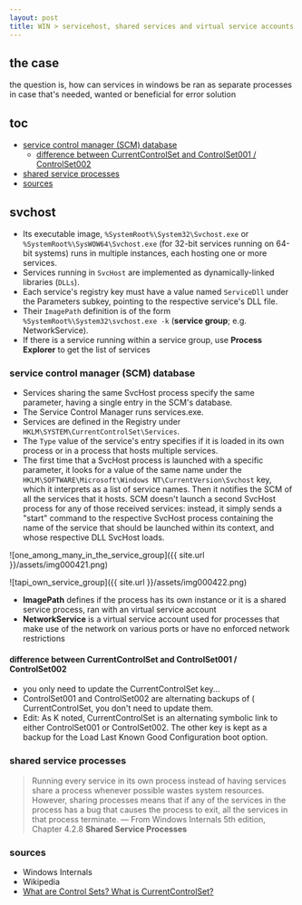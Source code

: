 ```yaml
---
layout: post
title: WIN > servicehost, shared services and virtual service accounts
---
```

## the case	
the question is, how can services in windows be ran as separate processes in case that's needed, wanted or beneficial for error solution

## toc
<!-- TOC -->

- [service control manager (SCM) database](#service-control-manager-scm-database)
    - [difference between CurrentControlSet and ControlSet001 / ControlSet002](#difference-between-currentcontrolset-and-controlset001--controlset002)
- [shared service processes](#shared-service-processes)
- [sources](#sources)

<!-- /TOC -->

## svchost
* Its executable image, `%SystemRoot%\System32\Svchost.exe` or `%SystemRoot%\SysWOW64\Svchost.exe` (for 32-bit services running on 64-bit systems) runs in multiple instances, each hosting one or more services.
* Services running in `SvcHost` are implemented as dynamically-linked libraries (`DLLs`). 
* Each service's registry key must have a value named `ServiceDll` under the Parameters subkey, pointing to the respective service's DLL file. 
* Their `ImagePath` definition is of the form `%SystemRoot%\System32\svchost.exe -k` (**service group**; e.g. NetworkService). 
* If there is a service running within a service group, use **Process Explorer** to get the list of services

### service control manager (SCM) database
* Services sharing the same SvcHost process specify the same parameter, having a single entry in the SCM's database. 
* The Service Control Manager runs services.exe. 
* Services are defined in the Registry under `HKLM\SYSTEM\CurrentControlSet\Services`. 
* The `Type` value of the service's entry specifies if it is loaded in its own process or in a process that hosts multiple services.
* The first time that a SvcHost process is launched with a specific parameter, it looks for a value of the same name under the `HKLM\SOFTWARE\Microsoft\Windows NT\CurrentVersion\Svchost` key, which it interprets as a list of service names. Then it notifies the SCM of all the services that it hosts. SCM doesn't launch a second SvcHost process for any of those received services: instead, it simply sends a "start" command to the respective SvcHost process containing the name of the service that should be launched within its context, and whose respective DLL SvcHost loads.

![one_among_many_in_the_service_group]({{ site.url }}/assets/img000421.png)

![tapi_own_service_group]({{ site.url }}/assets/img000422.png)

* **ImagePath** defines if the process has its own instance or it is a shared service process, ran with an virtual service account 
* **NetworkService** is a virtual service account used for processes that make use of the network on various ports or have no enforced network restrictions

#### difference between CurrentControlSet and ControlSet001 / ControlSet002
* you only need to update the CurrentControlSet key...
* ControlSet001 and ControlSet002 are alternating backups of ( CurrentControlSet, you don't need to update them.
* Edit: As K noted, CurrentControlSet is an alternating symbolic link to either ControlSet001 or ControlSet002. The other key is kept as a backup for the Load Last Known Good Configuration boot option.

### shared service processes
> Running every service in its own process instead of having services share a process whenever possible wastes system resources. However, sharing processes means that if any of the services in the process has a bug that causes the process to exit, all the services in that process terminate. 
— From Windows Internals 5th edition, Chapter 4.2.8 **Shared Service Processes**


### sources
* Windows Internals
* Wikipedia
* [What are Control Sets? What is CurrentControlSet?](https://web.archive.org/web/20150217152952/http://support.microsoft.com/kb/100010)